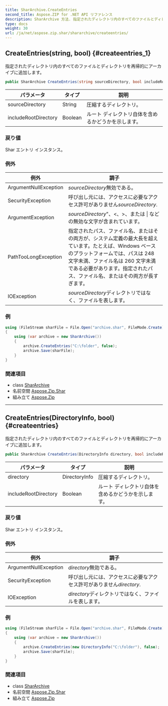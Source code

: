 ```yaml
---
title: SharArchive.CreateEntries
second_title: Aspose.ZIP for .NET API リファレンス
description: SharArchive 方法. 指定されたディレクトリ内のすべてのファイルとディレクトリを再帰的にアーカイブに追加します
type: docs
weight: 30
url: /ja/net/aspose.zip.shar/shararchive/createentries/
---
```

## CreateEntries(string, bool) {#createentries_1}

指定されたディレクトリ内のすべてのファイルとディレクトリを再帰的にアーカイブに追加します。

```csharp
public SharArchive CreateEntries(string sourceDirectory, bool includeRootDirectory = true)
```

| パラメータ | タイプ | 説明 |
| --- | --- | --- |
| sourceDirectory | String | 圧縮するディレクトリ。 |
| includeRootDirectory | Boolean | ルート ディレクトリ自体を含めるかどうかを示します。 |

### 戻り値

Shar エントリ インスタンス。

### 例外

| 例外 | 調子 |
| --- | --- |
| ArgumentNullException | *sourceDirectory*無効である。 |
| SecurityException | 呼び出し元には、アクセスに必要なアクセス許可がありません*sourceDirectory*. |
| ArgumentException | *sourceDirectory*"、&lt;、&gt;、または &#x7C; などの無効な文字が含まれています。 |
| PathTooLongException | 指定されたパス、ファイル名、またはその両方が、システム定義の最大長を超えています。たとえば、Windows ベースのプラットフォームでは、パスは 248 文字未満、ファイル名は 260 文字未満である必要があります。指定されたパス、ファイル名、またはその両方が長すぎます。 |
| IOException | *sourceDirectory*ディレクトリではなく、ファイルを表します。 |

### 例

```csharp
using (FileStream sharFile = File.Open("archive.shar", FileMode.Create))
{
    using (var archive = new SharArchive())
    {
        archive.CreateEntries("C:\folder", false);
        archive.Save(sharFile);
    }
}
```

### 関連項目

* class [SharArchive](../)
* 名前空間 [Aspose.Zip.Shar](../../shararchive/)
* 組み立て [Aspose.Zip](../../../)

---

## CreateEntries(DirectoryInfo, bool) {#createentries}

指定されたディレクトリ内のすべてのファイルとディレクトリを再帰的にアーカイブに追加します。

```csharp
public SharArchive CreateEntries(DirectoryInfo directory, bool includeRootDirectory = true)
```

| パラメータ | タイプ | 説明 |
| --- | --- | --- |
| directory | DirectoryInfo | 圧縮するディレクトリ。 |
| includeRootDirectory | Boolean | ルート ディレクトリ自体を含めるかどうかを示します。 |

### 戻り値

Shar エントリ インスタンス。

### 例外

| 例外 | 調子 |
| --- | --- |
| ArgumentNullException | *directory*無効である。 |
| SecurityException | 呼び出し元には、アクセスに必要なアクセス許可がありません*directory*. |
| IOException | *directory*ディレクトリではなく、ファイルを表します。 |

### 例

```csharp
using (FileStream sharFile = File.Open("archive.shar", FileMode.Create))
{
    using (var archive = new SharArchive())
    {
        archive.CreateEntries(new DirectoryInfo("C:\folder"), false);
        archive.Save(sharFile);
    }
}
```

### 関連項目

* class [SharArchive](../)
* 名前空間 [Aspose.Zip.Shar](../../shararchive/)
* 組み立て [Aspose.Zip](../../../)


